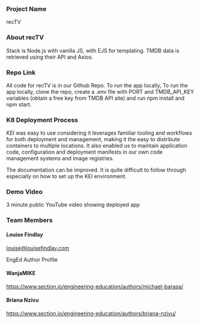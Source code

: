 ### Project Name

recTV

### About recTV

Stack is Node.js with vanilla JS, with EJS for templating. TMDB data is retrieved using their API and Axios.

### Repo Link

All code for recTV is in our Github Repo. To run the app locally, To run the app locally, clone the repo, create a .env file with PORT and TMDB_API_KEY variables (obtain a free key from TMDB API site) and run npm install and npm start.

### K8 Deployment Process
KEI was easy to use considering it leverages familiar tooling and workflows for both deployment and management, making it the easy to distribute containers to multiple locations. It also enabled us to maintain application code, configuration and deployment manifests in our own code management systems and image registries.

The documentation can be improved. It is quite difficult to follow through especially on how to set up the KEI environment.

### Demo Video

3 minute public YouTube video showing deployed app

### Team Members

#### Louise Findlay

louise@louisefindlay.com

EngEd Author Profile

#### WanjaMIKE
https://www.section.io/engineering-education/authors/michael-barasa/

#### Briana Nzivu
https://www.section.io/engineering-education/authors/briana-nzivu/
